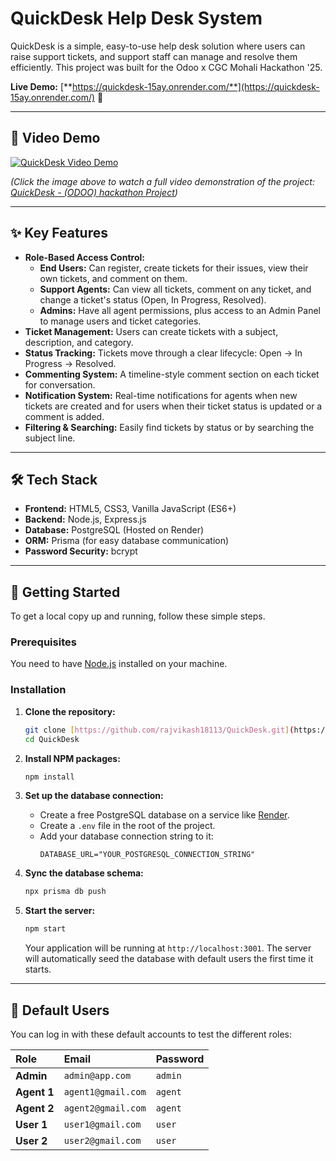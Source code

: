 # QuickDesk Help Desk System

QuickDesk is a simple, easy-to-use help desk solution where users can raise support tickets, and support staff can manage and resolve them efficiently. This project was built for the Odoo x CGC Mohali Hackathon '25.

**Live Demo:** [**https://quickdesk-15ay.onrender.com/**](https://quickdesk-15ay.onrender.com/) 🚀

---

## 🎥 Video Demo

[![QuickDesk Video Demo](https://img.youtube.com/vi/o_837O-327c/0.jpg)](http://www.youtube.com/watch?v=PgceWdpxKU8)

*(Click the image above to watch a full video demonstration of the project: [QuickDesk - (ODOO) hackathon Project](http://www.youtube.com/watch?v=PgceWdpxKU8))*

---

## ✨ Key Features

* **Role-Based Access Control:**
    * **End Users:** Can register, create tickets for their issues, view their own tickets, and comment on them.
    * **Support Agents:** Can view all tickets, comment on any ticket, and change a ticket's status (Open, In Progress, Resolved).
    * **Admins:** Have all agent permissions, plus access to an Admin Panel to manage users and ticket categories.
* **Ticket Management:** Users can create tickets with a subject, description, and category.
* **Status Tracking:** Tickets move through a clear lifecycle: Open → In Progress → Resolved.
* **Commenting System:** A timeline-style comment section on each ticket for conversation.
* **Notification System:** Real-time notifications for agents when new tickets are created and for users when their ticket status is updated or a comment is added.
* **Filtering & Searching:** Easily find tickets by status or by searching the subject line.

---

## 🛠️ Tech Stack

* **Frontend:** HTML5, CSS3, Vanilla JavaScript (ES6+)
* **Backend:** Node.js, Express.js
* **Database:** PostgreSQL (Hosted on Render)
* **ORM:** Prisma (for easy database communication)
* **Password Security:** bcrypt

---

## 🚀 Getting Started

To get a local copy up and running, follow these simple steps.

### Prerequisites

You need to have [Node.js](https://nodejs.org/) installed on your machine.

### Installation

1.  **Clone the repository:**
    ```sh
    git clone [https://github.com/rajvikash18113/QuickDesk.git](https://github.com/rajvikash18113/QuickDesk.git)
    cd QuickDesk
    ```

2.  **Install NPM packages:**
    ```sh
    npm install
    ```

3.  **Set up the database connection:**
    * Create a free PostgreSQL database on a service like [Render](https://render.com/).
    * Create a `.env` file in the root of the project.
    * Add your database connection string to it:
        ```env
        DATABASE_URL="YOUR_POSTGRESQL_CONNECTION_STRING"
        ```

4.  **Sync the database schema:**
    ```sh
    npx prisma db push
    ```

5.  **Start the server:**
    ```sh
    npm start
    ```
    Your application will be running at `http://localhost:3001`. The server will automatically seed the database with default users the first time it starts.

---

## 👥 Default Users

You can log in with these default accounts to test the different roles:

| Role | Email | Password |
| :--- | :--- | :--- |
| **Admin** | `admin@app.com` | `admin` |
| **Agent 1** | `agent1@gmail.com` | `agent` |
| **Agent 2** | `agent2@gmail.com` | `agent` |
| **User 1** | `user1@gmail.com` | `user` |
| **User 2** | `user2@gmail.com` | `user` |
